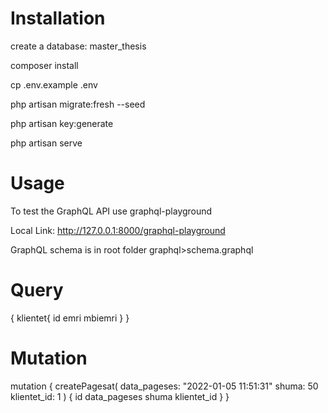 # Installation

create a database: master_thesis

composer install

cp .env.example .env

php artisan migrate:fresh --seed

php artisan key:generate

php artisan serve

# Usage

To test the GraphQL API use graphql-playground

Local Link: http://127.0.0.1:8000/graphql-playground

GraphQL schema is in root folder graphql>schema.graphql

# Query
{
  klientet{
    id
    emri
    mbiemri
  }
}

# Mutation 

mutation {
  createPagesat(
    data_pageses: "2022-01-05 11:51:31"
    shuma: 50
    klientet_id: 1
  ) {
    id
    data_pageses
    shuma
    klientet_id
  }
}
